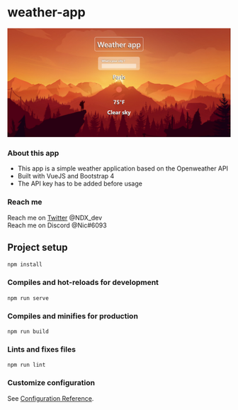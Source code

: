 # weather-app

![image](./capture.png)

### About this app
* This app is a simple weather application based on the Openweather API
* Built with VueJS and Bootstrap 4
* The API key has to be added before usage

### Reach me
Reach me on [Twitter](https://twitter.com/NDX_dev) @NDX_dev  
Reach me on Discord @Nic#6093 

## Project setup
```
npm install
```

### Compiles and hot-reloads for development
```
npm run serve
```

### Compiles and minifies for production
```
npm run build
```

### Lints and fixes files
```
npm run lint
```

### Customize configuration
See [Configuration Reference](https://cli.vuejs.org/config/).


